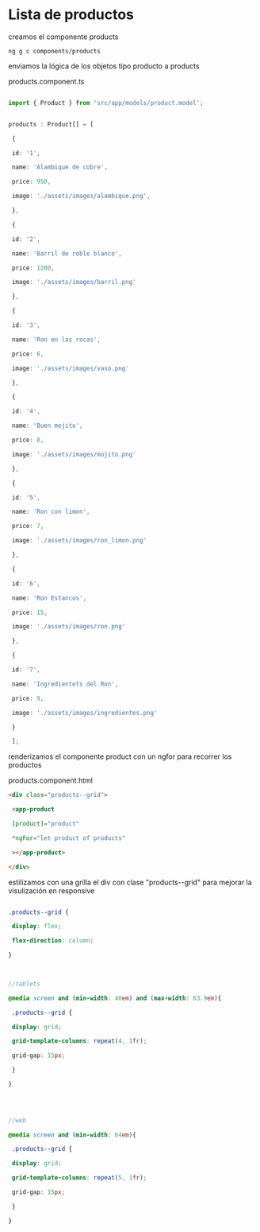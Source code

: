 # Lista de productos

creamos el componente products

```script
ng g c components/products
```

enviamos la lógica de los objetos tipo producto a products

products.component.ts

```ts

import { Product } from 'src/app/models/product.model';


products : Product[] = [

 {

 id: '1',

 name: 'Alambique de cobre',

 price: 950,

 image: './assets/images/alambique.png',

 },

 {

 id: '2',

 name: 'Barril de roble blanco',

 price: 1200,

 image: './assets/images/barril.png'

 },

 {

 id: '3',

 name: 'Ron en las rocas',

 price: 6,

 image: './assets/images/vaso.png'

 },

 {

 id: '4',

 name: 'Buen mojito',

 price: 8,

 image: './assets/images/mojito.png'

 },

 {

 id: '5',

 name: 'Ron con limon',

 price: 7,

 image: './assets/images/ron_limon.png'

 },

 {

 id: '6',

 name: 'Ron Estancos',

 price: 15,

 image: './assets/images/ron.png'

 },

 {

 id: '7',

 name: 'Ingredientets del Ron',

 price: 9,

 image: './assets/images/ingredientes.png'

 }

 ];
 ```

renderizamos el componente product con un ngfor para recorrer los productos

products.component.html
```html
<div class="products--grid">

 <app-product

 [product]="product"

 *ngFor="let product of products"

 ></app-product>

</div>
```

estilizamos con una grilla el div con clase "products--grid" para mejorar la visulización en responsive

```scss

.products--grid {

 display: flex;

 flex-direction: column;

}

  

//tablets

@media screen and (min-width: 40em) and (max-width: 63.9em){

 .products--grid {

 display: grid;

 grid-template-columns: repeat(4, 1fr);

 grid-gap: 15px;

 }

}

  
  

//web

@media screen and (min-width: 64em){

 .products--grid {

 display: grid;

 grid-template-columns: repeat(5, 1fr);

 grid-gap: 15px;

 }

}
```